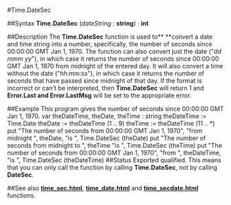 
#Time.DateSec

##Syntax
**Time.DateSec** (*dateString* : **string**) : **int**

##Description
The **Time.DateSec** function is used to** **convert a date and time string into a number, specifically, the number of seconds since 00:00:00 GMT Jan 1, 1970.
The function can also convert just the date ("*dd mmm yy*"), in which case it returns the number of seconds since 00:00:00 GMT Jan 1, 1970 from midnight of the entered day. It will also convert a time without the date ("*hh:mm:ss*"), in which case it returns the number of seconds that have passed since midnight of that day.
If the format is incorrect or can't be interpreted, then **Time.DateSec** will return 1 and **Error.Last **and** Error.LastMsg** will be set to the appropriate error.

##Example
This program gives the number of seconds since 00:00:00 GMT Jan 1, 1970.
        var theDateTime, theDate, theTime : string
        theDateTime := Time.Date
        theDate := theDateTime (1 .. 9)
        theTime := theDateTime (11 .. *)
        put "The number of seconds from 00:00:00 GMT Jan 1, 1970",
            "from midnight ", theDate, "is ", Time.DateSec (theDate)
        put "The number of seconds from midnight to ", theTime "is ", 
            Time.DateSec (theTime)
        put "The number of seconds from 00:00:00 GMT Jan 1, 1970",
            "from ", theDateTime, "is ", Time.DateSec (theDateTime)
##Status
Exported qualified.
This means that you can only call the function by calling **Time.DateSec**, not by calling **DateSec**.

##See also
**[time_sec.html](Time.Sec)**, **[time_date.html](Time.Date)** and **[time_secdate.html](Time.SecDate)** functions.

